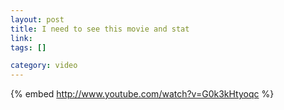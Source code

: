 ```yaml
--- 
layout: post
title: I need to see this movie and stat
link: 
tags: []

category: video
---
```


{% embed http://www.youtube.com/watch?v=G0k3kHtyoqc %}
